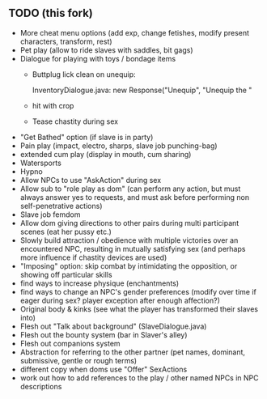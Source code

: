 ## TODO (this fork)

* More cheat menu options (add exp, change fetishes, modify present characters, transform, rest)
* Pet play (allow to ride slaves with saddles, bit gags)
* Dialogue for playing with toys / bondage items
  * Buttplug lick clean on unequip:

    InventoryDialogue.java: new Response("Unequip", "Unequip the "
  * hit with crop
  * Tease chastity during sex
* "Get Bathed" option (if slave is in party)
* Pain play (impact, electro, sharps, slave job punching-bag)
* extended cum play (display in mouth, cum sharing)
* Watersports
* Hypno
* Allow NPCs to use "AskAction" during sex
* Allow sub to "role play as dom" (can perform any action, but must always answer yes to requests, and must ask before performing non self-penetrative actions)
* Slave job femdom
* Allow dom giving directions to other pairs during multi participant scenes (eat her pussy etc.)
* Slowly build attraction / obedience with multiple victories over an encountered NPC, resulting in mutually satisfying sex (and perhaps more influence if chastity devices are used)
* "Imposing" option: skip combat by intimidating the opposition, or showing off particular skills
* find ways to increase physique (enchantments)
* find ways to change an NPC's gender preferences (modify over time if eager during sex? player exception after enough affection?)
* Original body & kinks (see what the player has transformed their slaves into)
* Flesh out "Talk about background" (SlaveDialogue.java)
* Flesh out the bounty system (bar in Slaver's alley)
* Flesh out companions system
* Abstraction for referring to the other partner (pet names, dominant, submissive, gentle or rough terms)
* different copy when doms use "Offer" SexActions
* work out how to add references to the play / other named NPCs in NPC descriptions